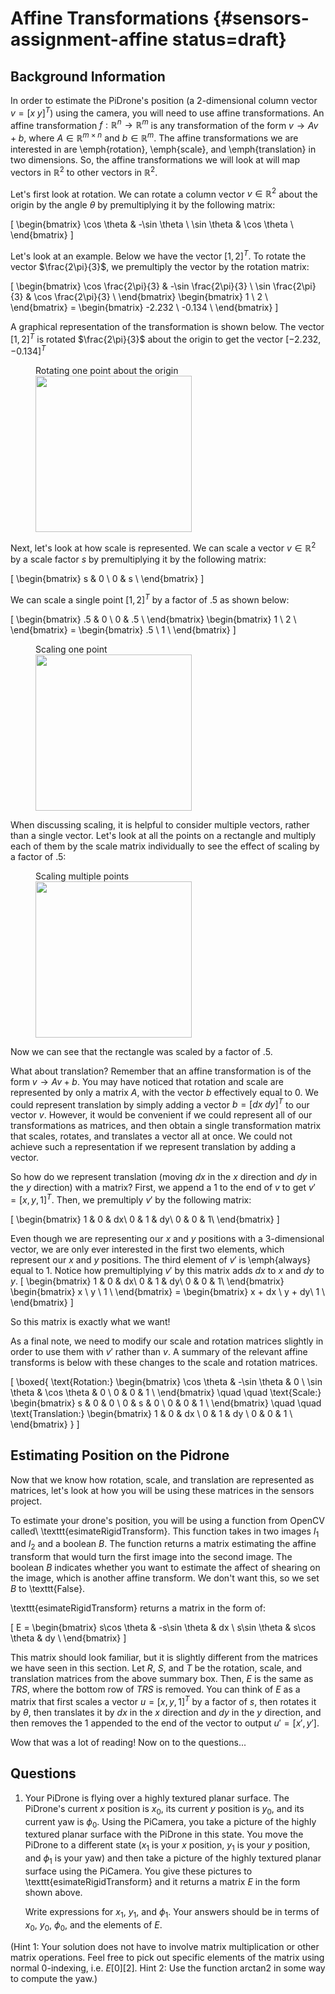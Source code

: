 # Affine Transformations {#sensors-assignment-affine status=draft}

## Background Information

In order to estimate the PiDrone's position (a 2-dimensional column vector $v = [x \; y]^T$) using the camera, you will need to use affine transformations. An affine transformation $f: \mathbb{R}^n \to \mathbb{R}^m$ is any transformation of the form $v \to Av + b$, where $A \in \mathbb{R}^{m \times n}$ and $b \in \mathbb{R}^m$. The affine transformations we are interested in are \emph{rotation}, \emph{scale}, and \emph{translation} in two dimensions. So, the affine transformations we will look at will map vectors in $\mathbb{R}^2$ to other vectors in $\mathbb{R}^2$.

Let's first look at rotation. We can rotate a column vector $v \in \mathbb{R}^2$ about the origin by the angle $\theta$ by premultiplying it by the following matrix:

\[
  \begin{bmatrix}
  \cos \theta & -\sin \theta \\
  \sin \theta & \cos \theta \\
    \end{bmatrix}
\]

Let's look at an example. Below we have the vector $[1, 2]^T$. To rotate the vector $\frac{2\pi}{3}$, we premultiply the vector by the rotation matrix:

\[
  \begin{bmatrix}
  \cos \frac{2\pi}{3} & -\sin \frac{2\pi}{3} \\
  \sin \frac{2\pi}{3} & \cos \frac{2\pi}{3} \\
    \end{bmatrix}
    \begin{bmatrix}
    1 \\
    2 \\
    \end{bmatrix}
    = \begin{bmatrix}
    -2.232 \\
    -0.134 \\
    \end{bmatrix}
\]

A graphical representation of the transformation is shown below. The vector $[1, 2]^T$ is rotated $\frac{2\pi}{3}$ about the origin to get the vector $[-2.232, -0.134]^T$

<figure>
  <figcaption>Rotating one point about the origin</figcaption>
  <img style='width:250px' src='rotation.png'/>
</figure>

Next, let's look at how scale is represented. We can scale a vector $v \in \mathbb{R}^2$ by a scale factor $s$ by premultiplying it by the following matrix: 

\[
  \begin{bmatrix}
  s & 0 \\
  0 & s \\
    \end{bmatrix}
\]

We can scale a single point $[1, 2]^T$ by a factor of .5 as shown below:

\[
  \begin{bmatrix}
  .5 & 0 \\
  0 & .5 \\
    \end{bmatrix}
    \begin{bmatrix}
    1 \\
    2 \\
    \end{bmatrix}
    = \begin{bmatrix}
    .5 \\
    1 \\
    \end{bmatrix}
\]

<figure>
  <figcaption>Scaling one point</figcaption>
  <img style='width:250px' src='scale1.png' />
</figure>

When discussing scaling, it is helpful to consider multiple vectors, rather than a single vector. Let's look at all the points on a rectangle and multiply each of them by the scale matrix individually to see the effect of scaling by a factor of .5:

<figure>
  <figcaption>Scaling multiple points</figcaption>
  <img style='width:250px' src='scale2.png' />
</figure>

Now we can see that the rectangle was scaled by a factor of .5.

What about translation? Remember that an affine transformation is of the form $v \to Av + b$. You may have noticed that rotation and scale are represented by only a matrix $A$, with the vector $b$ effectively equal to 0. We could represent translation by simply adding a vector $b = [dx \; dy]^T$ to our vector $v$. However, it would be convenient if we could represent all of our transformations as matrices, and then obtain a single transformation matrix that scales, rotates, and translates a vector all at once. We could not achieve such a representation if we represent translation by adding a vector.

So how do we represent translation (moving $dx$ in the $x$ direction and $dy$ in the $y$ direction) with a matrix? First, we append a 1 to the end of $v$ to get $v' = [x, y, 1]^T$. Then, we premultiply $v'$ by the following matrix:

\[
  \begin{bmatrix}
  1 & 0 & dx\\
  0 & 1 & dy\\
  0 & 0 & 1\\
    \end{bmatrix}
\]

Even though we are representing our $x$ and $y$ positions with a 3-dimensional vector, we are only ever interested in the first two elements, which represent our $x$ and $y$ positions. The third element of $v'$ is \emph{always} equal to 1. Notice how premultiplying $v'$ by this matrix adds $dx$ to $x$ and $dy$ to $y$.
\[
  \begin{bmatrix}
  1 & 0 & dx\\
  0 & 1 & dy\\
  0 & 0 & 1\\
    \end{bmatrix}
     \begin{bmatrix}
    x \\
    y \\
    1 \\
    \end{bmatrix}
    = 
    \begin{bmatrix}
    x + dx \\
    y + dy\\
    1 \\
    \end{bmatrix}
\]

So this matrix is exactly what we want!

As a final note, we need to modify our scale and rotation matrices slightly in order to use them with $v'$ rather than $v$. A summary of the relevant affine transforms is below with these changes to the scale and rotation matrices.

\[
\boxed{
    \text{Rotation:}
  \begin{bmatrix}
  \cos \theta & -\sin \theta & 0 \\
  \sin \theta & \cos \theta & 0 \\
  0 & 0 & 1 \\
    \end{bmatrix}
    \quad \quad
    \text{Scale:}
  \begin{bmatrix}
  s & 0 & 0 \\
  0 & s & 0 \\
  0 & 0 & 1 \\
    \end{bmatrix}
        \quad \quad
    \text{Translation:}
  \begin{bmatrix}
  1 & 0 & dx \\
  0 & 1 & dy \\
  0 & 0 & 1 \\
    \end{bmatrix}
}
\]

## Estimating Position on the Pidrone

Now that we know how rotation, scale, and translation are represented as matrices, let's look at how you will be using these matrices in the sensors project. 

To estimate your drone's position, you will be using a function from OpenCV called\\
\texttt{esimateRigidTransform}. This function takes in two images $I_1$ and $I_2$ and a boolean $B$. The function returns a matrix estimating the affine transform that would turn the first image into the second image. The boolean $B$ indicates whether you want to estimate the affect of shearing on the image, which is another affine transform. We don't want this, so we set $B$ to \texttt{False}.

\texttt{esimateRigidTransform} returns a matrix in the form of:

\[  E = 
  \begin{bmatrix}
  s\cos \theta & -s\sin \theta & dx \\
  s\sin \theta & s\cos \theta & dy \\
  \end{bmatrix}
\]

This matrix should look familiar, but it is slightly different from the matrices we have seen in this section. Let $R$, $S$, and $T$ be the rotation, scale, and translation matrices from the above summary box. Then, $E$ is the same as $TRS$, where the bottom row of $TRS$ is removed. You can think of $E$ as a matrix that first scales a vector $u = [x, y, 1]^T$ by a factor of $s$, then rotates it by $\theta$, then translates it by $dx$ in the $x$ direction and $dy$ in the $y$ direction, and then removes the 1 appended to the end of the vector to output $u' = [x', y']$.

Wow that was a lot of reading! Now on to the questions...

## Questions
1. Your PiDrone is flying over a highly textured planar surface. The PiDrone's current $x$ position is $x_0$, its current $y$ position is $y_0$, and its current yaw is $\phi_0$. Using the PiCamera, you take a picture of the highly textured planar surface with the PiDrone in this state. You move the PiDrone to a different state ($x_1$ is your $x$ position, $y_1$ is your $y$ position, and $\phi_1$ is your yaw) and then take a picture of the highly textured planar surface using the PiCamera. You give these pictures to \texttt{esimateRigidTransform} and it returns a matrix $E$ in the form shown above. 
    
    Write expressions for $x_1$, $y_1$, and $\phi_1$. Your answers should be in terms of $x_0$, $y_0$, $\phi_0$, and the elements of $E$.

(Hint 1: Your solution does not have to involve matrix multiplication or other matrix operations. Feel free to pick out specific elements of the matrix using normal 0-indexing, i.e. $E[0][2]$. Hint 2: Use the function arctan2 in some way to compute the yaw.) 
